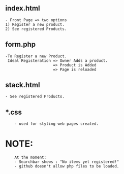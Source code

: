 ## index.html
    - Front Page => two options
    1) Register a new product.
    2) See registered Products.

## form.php
    -To Register a new Product.
     Ideal Registeration => Owner Adds a product.
                         => Product is Added
                         => Page is reloaded
## stack.html
    - See registered Products.
## *.css
        - used for styling web pages created.
# NOTE:
        At the moment:
        - Searchbar shows : "No items yet registered!"
        - github doesn't allow php files to be loaded.
